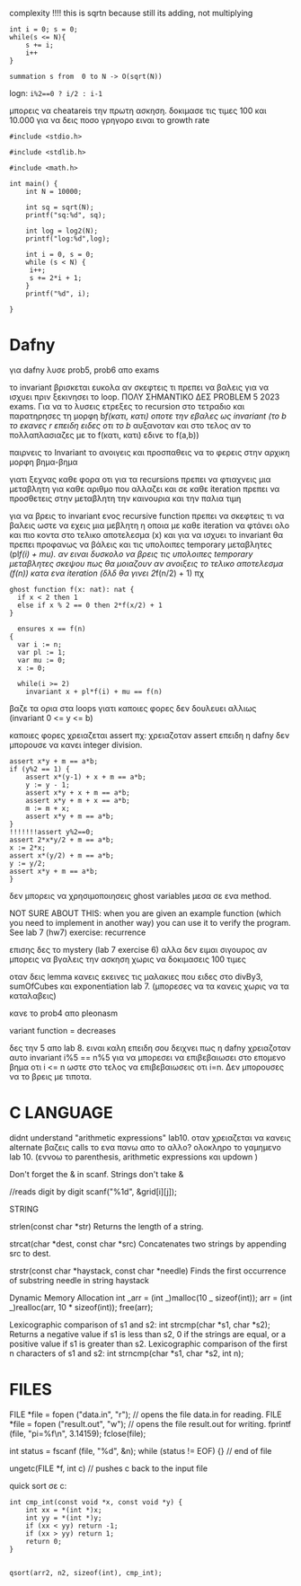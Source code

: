 complexity
!!!! this is sqrtn because still its adding, not multiplying
```
int i = 0; s = 0;
while(s <= N){
	s += i;
	i++
}

summation s from  0 to N -> O(sqrt(N))
```

logn: ```i%2==0 ? i/2 : i-1```

μπορεις να cheatareis την πρωτη ασκηση. δοκιμασε τις τιμες 100 και 10.000 για να δεις ποσο γρηγορο ειναι το growth rate
```
#include <stdio.h>

#include <stdlib.h>

#include <math.h>

int main() {
    int N = 10000;  

    int sq = sqrt(N);
    printf("sq:%d", sq);

    int log = log2(N);
    printf("log:%d",log);

    int i = 0, s = 0;
    while (s < N) {
     i++;
     s += 2*i + 1;
    }
    printf("%d", i);

}
```


# Dafny

για dafny λυσε prob5, prob6 απο exams

το invariant βρισκεται ευκολα αν σκεφτεις τι πρεπει να βαλεις για να ισχυει πριν ξεκινησει το loop.
ΠΟΛΥ ΣΗΜΑΝΤΙΚΟ ΔΕΣ PROBLEM 5 2023 exams. Για να το λυσεις ετρεξες το recursion στο τετραδιο και παρατηρησες τη μορφη b*f(κατι, κατι) οποτε την εβαλες ως invariant (το b το εκανες r επειδη ειδες οτι το b* αυξανοταν και στο τελος αν το πολλαπλασιαζες με το f(κατι, κατι) εδινε το f(a,b))

παιρνεις το Invariant το ανοιγεις και προσπαθεις να το φερεις στην αρχικη μορφη βημα-βημα

γιατι ξεχνας καθε φορα οτι για τα recursions πρεπει να φτιαχνεις μια μεταβλητη για καθε αριθμο που αλλαζει και σε καθε iteration πρεπει να προσθετεις στην μεταβλητη την καινουρια και την παλια τιμη

για να βρεις το invariant ενος recursive function πρεπει να σκεφτεις τι να βαλεις ωστε να εχεις μια μεβλητη η οποια με καθε iteration να φτάνει ολο και πιο κοντα στο τελικο αποτελεσμα (x) και για να ισχυει το invariant θα πρεπει προφανως να βάλεις και τις υπολοιπες temporary μεταβλητες (pl*f(i) + mu). αν ειναι δυσκολο να βρεις τις υπολοιπες temporary μεταβλητες σκεψου πως θα μοιαζουν αν ανοιξεις το τελικο αποτελεσμα (f(n)) κατα ενα iteration (δλδ θα γινει 2*f(n/2) + 1)
πχ

```
ghost function f(x: nat): nat {
  if x < 2 then 1
  else if x % 2 == 0 then 2*f(x/2) + 1
}

  ensures x == f(n)
{
  var i := n;
  var pl := 1;
  var mu := 0;
  x := 0;

  while(i >= 2)
    invariant x + pl*f(i) + mu == f(n)
```

βαζε τα ορια στα loops γιατι καποιες φορες δεν δουλευει αλλιως (invariant 0 <= y <= b)

καποιες φορες χρειαζεται assert
πχ: χρειαζοταν assert επειδη η dafny δεν μπορουσε να κανει integer division.

    assert x*y + m == a*b;
    if (y%2 == 1) {
    	assert x*(y-1) + x + m == a*b;
    	y := y - 1;
    	assert x*y + x + m == a*b;
    	assert x*y + m + x == a*b;
    	m := m + x;
    	assert x*y + m == a*b;
    }
    !!!!!!!assert y%2==0;
    assert 2*x*y/2 + m == a*b;
    x := 2*x;
    assert x*(y/2) + m == a*b;
    y := y/2;
    assert x*y + m == a*b;
    }

δεν μπορεις να χρησιμοποιησεις ghost variables μεσα σε ενα method.

NOT SURE ABOUT THIS:
when you are given an example function (which you need to implement in another way) you can use it to verify the program. See lab 7 (hw7) exercise: recurrence

επισης δες το mystery (lab 7 exercise 6) αλλα δεν ειμαι σιγουρος αν μπορεις να βγαλεις την ασκηση χωρις να δοκιμασεις 100 τιμες

οταν δεις lemma κανεις εκεινες τις μαλακιες που ειδες στο divBy3, sumOfCubes και exponentiation lab 7. (μπορεσες να τα κανεις χωρις να τα καταλαβεις)

κανε το prob4 απο pleonasm

variant function = decreases

δες την 5 απο lab 8. ειναι καλη επειδη σου δειχνει πως η dafny χρειαζοταν αυτο invariant i%5 == n%5 για να μπορεσει να επιβεβαιωσει στο επομενο βημα οτι i <= n ωστε στο τελος να επιβεβαιωσεις οτι i=n. Δεν μπορουσες να το βρεις με τιποτα.

# C LANGUAGE

didnt understand "arithmetic expressions" lab10. οταν χρειαζεται να κανεις alternate βαζεις calls το ενα πανω απο το αλλο? ολοκληρο το γαμημενο lab 10. (εννοω το parenthesis, arithmetic expressions και updown )

Don't forget the & in scanf. Strings don't take &

//reads digit by digit
scanf("%1d", &grid[i][j]);

STRING

strlen(const char \*str)
Returns the length of a string.

strcat(char *dest, const char *src)
Concatenates two strings by appending src to dest.

strstr(const char *haystack, const char *needle)
Finds the first occurrence of substring needle in string haystack

Dynamic Memory Allocation
int _arr = (int _)malloc(10 _ sizeof(int));
arr = (int _)realloc(arr, 10 \* sizeof(int));
free(arr);

Lexicographic comparison of s1 and s2:
int strcmp(char *s1, char *s2);
Returns a negative value if s1 is less than s2, 0 if the strings are equal,
or a positive value if s1 is greater than s2.
Lexicographic comparison of the first n characters of s1 and s2:
int strncmp(char *s1, char *s2, int n);

# FILES

FILE *file = fopen ("data.in", "r"); // opens the file data.in for reading.
FILE *file = fopen ("result.out", "w"); // opens the file result.out for writing.
fprintf (file, "pi=%f\n", 3.14159);
fclose(file);

int status = fscanf (file, "%d", &n);
while (status != EOF) {} // end of file

ungetc(FILE \*f, int c) // pushes c back to the input file

quick sort σε c:

```
int cmp_int(const void *x, const void *y) {
    int xx = *(int *)x;
    int yy = *(int *)y;
    if (xx < yy) return -1;
    if (xx > yy) return 1;
    return 0;
}


qsort(arr2, n2, sizeof(int), cmp_int);
```
